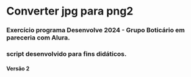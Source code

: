 # Converter jpg para png2

### Exercício programa Desenvolve 2024 - Grupo Boticário em pareceria com Alura.
### script desenvolvido para fins didáticos.
#### Versão 2
